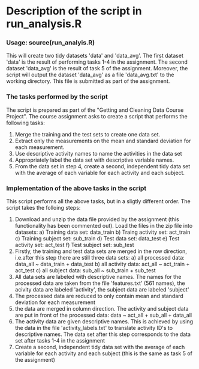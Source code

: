 # Description of the script in run_analysis.R 

### Usage: source(run_analyis.R) 
This will create two tidy datasets 'data' and 'data_avg'. The first dataset
'data' is the result of performing tasks 1-4 in the assignment. The second
dataset 'data_avg' is the result of task 5 of the assignment. Moreover, the
script will output the dataset 'data_avg' as a file 'data_avg.txt' to the
working directory. This file is submitted as part of the assignment. 

### The tasks performed by the script 
The script is prepared as part of the "Getting and Cleaning Data Course Project".
The course assignment asks to create a script that performs the following tasks: 
  1) Merge the training and the test sets to create one data set.
  2) Extract only the measurements on the mean and standard deviation for 
     each measurement.
  3) Use descriptive activity names to name the activities in the data set
  4) Appropriately label the data set with descriptive variable names.
  5) From the data set in step 4, create a second, independent 
     tidy data set with the average of each variable for each activity and
     each subject. 
     
### Implementation of the above tasks in the script
     
This script performs all the above tasks, but in a sligtly different order.
The script takes the folloing steps: 
  1) Download and unzip the data file provided by the assignment (this 
     functionality has been commented out). Load the files in the zip file
     into datasets:
        a) Training data set:    data_train
        b) Traing activity set:  act_train
        c) Training subject set: sub_train
        d) Test data set:        data_test
        e) Test activity set:    act_test
        f) Test subject set:     sub_test
  2) Firstly, the training and test data sets are merged in the row direction,
     i.e.after this step there are still three data sets:
        a) all processed data: data_all ~ data_train + data_test
        b) all activity data:  act_all  ~ act_train  + act_test
        c) all subject data:   sub_all  ~ sub_train  + sub_test
  3) All data sets are labeled with descriptive names. The names for the
     processed data are taken from the file 'features.txt' (561 names),
     the acivity data are labeled 'activity', the subject data are labeled 'subject'
  4) The processed data are reduced to only contain mean and standard
     deviation for each measurement
  5) the data are merged in column direction. The activity and subject data
     are put in front of the processed data: data ~ act_all + sub_all + data_all
  6) The activity data are given descriptive names. This is achieved by using
     the data in the file 'activity_labels.txt' to translate activity ID's to
     descriptive names.
     The data set after this step corresponds to the data set after tasks 1-4
     in the assignment
  7) Create a second, independent tidy data set with the average of each variable
     for each activity and each subject (this is the same as task 5 of the
     assignment)

